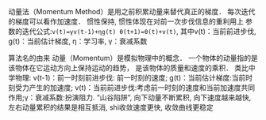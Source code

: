 动量法（Momentum Method）是用之前积累动量来替代真正的梯度． 每次迭代的梯度可以看作加速度．
惯性保持, 惯性体现在对前一次步伐信息的重利用上
参数的迭代公式:`v(t)=γv(t-1)+ηg(t)
θ(t+1)=θ(t)+v(t)`, 其中v(t)：当前前进步伐, g(t)：当前估计梯度, η：学习率, γ：衰减系数

算法名的由来
动量（Momentum）是模拟物理中的概念． 一个物体的动量指的是该物体在它运动方向上保持运动的趋势， 是该物体的质量和速度的乘积． 类比中学物理: v(t-1)：前一时刻前进步伐: 前一时刻的速度; g(t)：当前估计梯度:当前时刻受力产生的加速度; v(t)：当前前进步伐:考虑前一时刻的速度和当前加速度共同作用;γ：衰减系数:扮演阻力.
“山谷陷阱”,
向下动量不断累积, 向下速度越来越快, 左右动量累积的结果是相互抵消, shi收敛速度更快, 收敛曲线更稳定